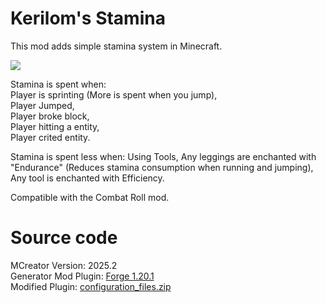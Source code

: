 # Kerilom's Stamina

This mod adds simple stamina system in Minecraft.

<img src=https://cdn.modrinth.com/data/5oEncVKM/images/1df740d37b8e991a2dc7a4eb61fabfa01468a9dc.png>

Stamina is spent when:  
Player is sprinting (More is spent when you jump),  
Player Jumped,  
Player broke block,  
Player hitting a entity,  
Player crited entity.  

Stamina is spent less when:
Using Tools,
Any leggings are enchanted with "Endurance" (Reduces stamina consumption when running and jumping),
Any tool is enchanted with Efficiency.

Compatible with the Combat Roll mod.

# Source code

MCreator Version: 2025.2  
Generator Mod Plugin: [Forge 1.20.1](https://mcreator.net/plugin/114284/minecraft-forge-1201-mod-generator)  
Modified Plugin: [configuration_files.zip](https://github.com/user-attachments/files/22483177/configuration_files.zip)
